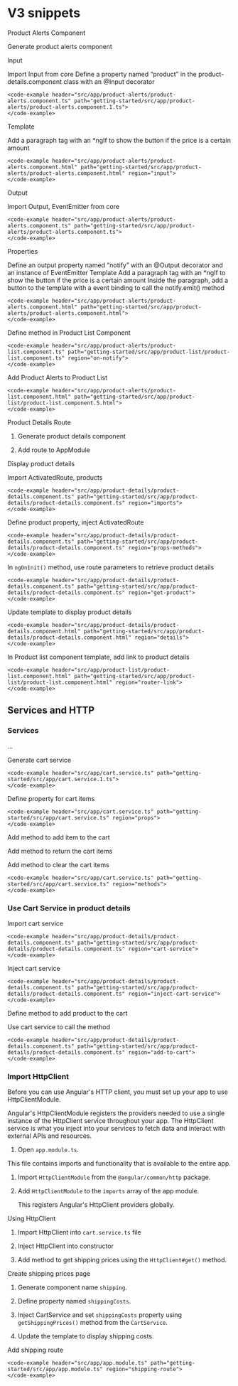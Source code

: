 # V3 snippets


Product Alerts Component

Generate product alerts component

Input 

Import Input from core
Define a property named “product” in the product-details.component class with an @Input decorator

    <code-example header="src/app/product-alerts/product-alerts.component.ts" path="getting-started/src/app/product-alerts/product-alerts.component.1.ts">
    </code-example>

Template

Add a paragraph tag with an *ngIf to show the button if the price is a certain amount

    <code-example header="src/app/product-alerts/product-alerts.component.html" path="getting-started/src/app/product-alerts/product-alerts.component.html" region="input">
    </code-example>

Output

Import Output, EventEmitter from core

    <code-example header="src/app/product-alerts/product-alerts.component.ts" path="getting-started/src/app/product-alerts/product-alerts.component.ts">
    </code-example>

Properties

Define an output property named “notify” with an @Output decorator and an instance of EventEmitter
Template
Add a paragraph tag with an *ngIf to show the button if the price is a certain amount
Inside the paragraph, add a button to the template with a event binding to call the notify.emit() method


    <code-example header="src/app/product-alerts/product-alerts.component.html" path="getting-started/src/app/product-alerts/product-alerts.component.html">
    </code-example>

Define method in Product List Component

    <code-example header="src/app/product-alerts/product-list.component.ts" path="getting-started/src/app/product-list/product-list.component.ts" region="on-notify">
    </code-example>

Add Product Alerts to Product List


    <code-example header="src/app/product-alerts/product-list.component.html" path="getting-started/src/app/product-list/product-list.component.5.html">
    </code-example>

Product Details Route

1. Generate product details component

2. Add route to AppModule

  <code-example header="src/app/app.module.ts" path="getting-started/src/app/app.module.ts" region="product-details-route">
  </code-example>

Display product details

Import ActivatedRoute, products

    <code-example header="src/app/product-details/product-details.component.ts" path="getting-started/src/app/product-details/product-details.component.ts" region="imports">
    </code-example>

Define product property, inject ActivatedRoute

    <code-example header="src/app/product-details/product-details.component.ts" path="getting-started/src/app/product-details/product-details.component.ts" region="props-methods">
    </code-example>

In `ngOnInit()` method, use route parameters to retrieve product details

    <code-example header="src/app/product-details/product-details.component.ts" path="getting-started/src/app/product-details/product-details.component.ts" region="get-product">
    </code-example>

Update template to display product details

    <code-example header="src/app/product-details/product-details.component.html" path="getting-started/src/app/product-details/product-details.component.html" region="details">
    </code-example>

In Product list component template, add link to product details

    <code-example header="src/app/product-list/product-list.component.html" path="getting-started/src/app/product-list/product-list.component.html" region="router-link">
    </code-example>


## Services and HTTP

### Services

...

Generate cart service

    <code-example header="src/app/cart.service.ts" path="getting-started/src/app/cart.service.1.ts">
    </code-example>

Define property for cart items

    <code-example header="src/app/cart.service.ts" path="getting-started/src/app/cart.service.ts" region="props">
    </code-example>

Add method to add item to the cart

Add method to return the cart items

Add method to clear the cart items

    <code-example header="src/app/cart.service.ts" path="getting-started/src/app/cart.service.ts" region="methods">
    </code-example>


### Use Cart Service in product details

Import cart service

    <code-example header="src/app/product-details/product-details.component.ts" path="getting-started/src/app/product-details/product-details.component.ts" region="cart-service">
    </code-example>

Inject cart service

    <code-example header="src/app/product-details/product-details.component.ts" path="getting-started/src/app/product-details/product-details.component.ts" region="inject-cart-service">
    </code-example>

Define method to add product to the cart

Use cart service to call the method

    <code-example header="src/app/product-details/product-details.component.ts" path="getting-started/src/app/product-details/product-details.component.ts" region="add-to-cart">
    </code-example>
    
### Import HttpClient

Before you can use Angular's HTTP client, you must set up your app to use HttpClientModule. 

Angular's HttpClientModule registers the providers needed to use a single instance of the HttpClient service throughout your app. The HttpClient service is what you inject into your services to fetch data and interact with external APIs and resources. 

1. Open `app.module.ts`. 

  This file contains imports and functionality that is available to the entire app. 

1. Import `HttpClientModule` from the `@angular/common/http` package.

    <code-example header="src/app/app.module.ts" path="getting-started/src/app/app.module.ts" region="http-client-module-import">
    </code-example>

1. Add `HttpClientModule` to the `imports` array of the app module.

    This registers Angular's HttpClient providers globally.

    <code-example header="src/app/app.module.ts" path="getting-started/src/app/app.module.ts" region="http-client-module">
    </code-example>

Using HttpClient

1. Import HttpClient into `cart.service.ts` file
1. Inject HttpClient into constructor

    <code-example header="src/app/cart.service.ts" path="getting-started/src/app/cart.service.ts" region="import-inject">
    </code-example>

1. Add method to get shipping prices using the `HttpClient#get()` method.

    <code-example header="src/app/cart.service.ts" path="getting-started/src/app/cart.service.ts" region="shipping">
    </code-example>

Create shipping prices page

1. Generate component name `shipping`.

1. Define property named `shippingCosts`.

    <code-example header="src/app/shipping/shipping.component.ts" path="getting-started/src/app/shipping/shipping.component.ts" region="props">
    </code-example>

1. Inject CartService and set `shippingCosts` property using `getShippingPrices()` method from the `CartService`.

    <code-example header="src/app/shipping/shipping.component.ts" path="getting-started/src/app/shipping/shipping.component.ts" region="ctor">
    </code-example>

1. Update the template to display shipping costs.

    <code-example header="src/app/shipping/shipping.component.html" path="getting-started/src/app/shipping/shipping.component.html">
    </code-example>

Add shipping route

    <code-example header="src/app/app.module.ts" path="getting-started/src/app/app.module.ts" region="shipping-route">
    </code-example>